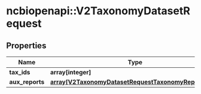 # ncbiopenapi::V2TaxonomyDatasetRequest


## Properties
Name | Type | Description | Notes
------------ | ------------- | ------------- | -------------
**tax_ids** | **array[integer]** |  | [optional] 
**aux_reports** | [**array[V2TaxonomyDatasetRequestTaxonomyReportType]**](v2TaxonomyDatasetRequestTaxonomyReportType.md) |  | [optional] 



